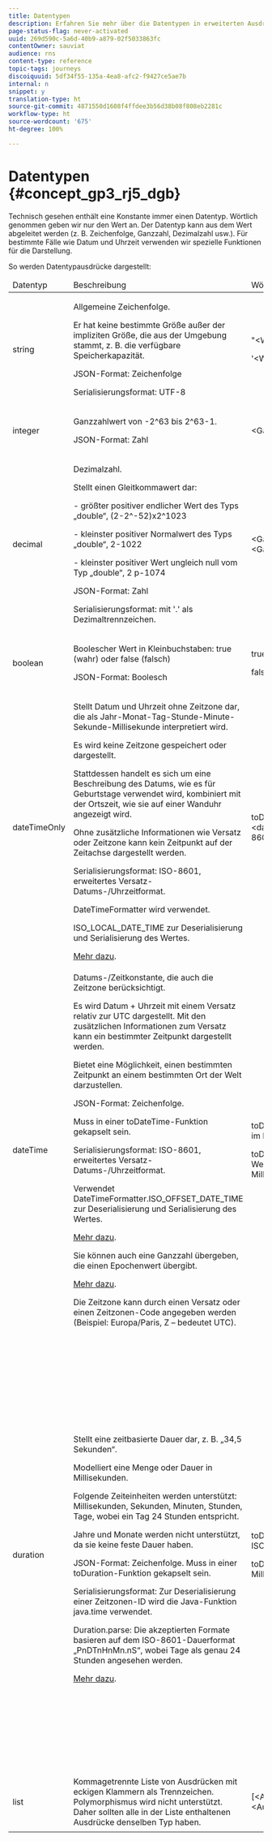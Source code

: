 ```yaml
---
title: Datentypen
description: Erfahren Sie mehr über die Datentypen in erweiterten Ausdrücken
page-status-flag: never-activated
uuid: 269d590c-5a6d-40b9-a879-02f5033863fc
contentOwner: sauviat
audience: rns
content-type: reference
topic-tags: journeys
discoiquuid: 5df34f55-135a-4ea8-afc2-f9427ce5ae7b
internal: n
snippet: y
translation-type: ht
source-git-commit: 4871550d1608f4ffdee3b56d38b08f808eb2281c
workflow-type: ht
source-wordcount: '675'
ht-degree: 100%

---
```



# Datentypen {#concept_gp3_rj5_dgb}

Technisch gesehen enthält eine Konstante immer einen Datentyp. Wörtlich genommen geben wir nur den Wert an. Der Datentyp kann aus dem Wert abgeleitet werden (z. B. Zeichenfolge, Ganzzahl, Dezimalzahl usw.). Für bestimmte Fälle wie Datum und Uhrzeit verwenden wir spezielle Funktionen für die Darstellung.

So werden Datentypausdrücke dargestellt:

<table>
    <thead>
        <tr>
        <td>Datentyp</td>
        <td>Beschreibung</td>
        <td>Wörtliche Darstellung</td>
        <td>Beispiel</td>
        </tr>
    </thead>
    <tbody>
    <tr>
        <td>string</td>
        <td><p>Allgemeine Zeichenfolge.</p><p>Er hat keine bestimmte Größe außer der impliziten Größe, die aus der Umgebung stammt, z. B. die verfügbare Speicherkapazität.</p><p>JSON-Format: Zeichenfolge</p><p>Serialisierungsformat: UTF-8</p></td>
        <td><p>"&lt;Wert&gt;"</p><p>'&lt;Wert&gt;'</p></td>
        <td><p><pre>"Hello World"</pre></p><p><pre>'Hello World'</pre></p></td>
    </tr>
    <tr>
        <td>integer</td>
        <td><p>Ganzzahlwert von -2^63 bis 2^63-1.</p><p>JSON-Format: Zahl</p></td>
        <td>&lt;Ganzzahlwert&gt;</td>
        <td><p><pre>42</pre></p></td>
    </tr>
    <tr>
        <td>decimal</td>
        <td><p>Dezimalzahl.</p><p>Stellt einen Gleitkommawert dar:</p>
        <p>- größter positiver endlicher Wert des Typs „double“, (2-2^-52)x2^1023</p>
        <p> - kleinster positiver Normalwert des Typs „double“, 2-1022</p>
        <p> - kleinster positiver Wert ungleich null vom Typ „double“, 2 p-1074</p><p>JSON-Format: Zahl</p><p>Serialisierungsformat: mit '.' als Dezimaltrennzeichen.</p></td>
        <td>&lt;Ganzzahlwert&gt;.&lt;Ganzzahlwert&gt;</td>
        <td><p><pre>3.14</pre></p></td>
    </tr>
    <tr>
        <td>boolean</td>
        <td><p>Boolescher Wert in Kleinbuchstaben: true (wahr) oder false (falsch)</p><p>JSON-Format: Boolesch</p></td>
        <td><p>true</p><p>false</p></td>
        <td><p><pre>true</pre></p></td>
    </tr>
    <tr>
        <td>dateTimeOnly</td>
        <td><p>Stellt Datum und Uhrzeit ohne Zeitzone dar, die als Jahr-Monat-Tag-Stunde-Minute-Sekunde-Millisekunde interpretiert wird.</p><p>Es wird keine Zeitzone gespeichert oder dargestellt.</p><p>Stattdessen handelt es sich um eine Beschreibung des Datums, wie es für Geburtstage verwendet wird, kombiniert mit der Ortszeit, wie sie auf einer Wanduhr angezeigt wird.</p><p>Ohne zusätzliche Informationen wie Versatz oder Zeitzone kann kein Zeitpunkt auf der Zeitachse dargestellt werden.</p><p>Serialisierungsformat: ISO-8601, erweitertes Versatz-Datums-/Uhrzeitformat.</p><p>DateTimeFormatter wird verwendet.</p><p>ISO_LOCAL_DATE_TIME zur Deserialisierung und Serialisierung des Wertes.</p> <a href="https://docs.oracle.com/javase/8/docs/api/java/time/format/DateTimeFormatter.html#ISO_LOCAL_DATE_TIME">Mehr dazu</a>.</td>
        <td><p>toDateTimeOnly("&lt;dateTimeOnly im ISO-8601-Format&gt;")</p></td>
        <td></td>
    </tr>
    <tr>
        <td>dateTime</td>
        <td><p>Datums-/Zeitkonstante, die auch die Zeitzone berücksichtigt.</p><p>Es wird Datum + Uhrzeit mit einem Versatz relativ zur UTC dargestellt. Mit den zusätzlichen Informationen zum Versatz kann ein bestimmter Zeitpunkt dargestellt werden. </p><p>Bietet eine Möglichkeit, einen bestimmten Zeitpunkt an einem bestimmten Ort der Welt darzustellen.</p><p>JSON-Format: Zeichenfolge.</p><p> Muss in einer toDateTime-Funktion gekapselt sein.</p><p>
        Serialisierungsformat: ISO-8601, erweitertes Versatz-Datums-/Uhrzeitformat.</p><p> Verwendet DateTimeFormatter.ISO_OFFSET_DATE_TIME zur Deserialisierung und Serialisierung des Wertes.</p> <a href="https://docs.oracle.com/javase/8/docs/api/java/time/format/DateTimeFormatter.html#ISO_OFFSET_DATE_TIME">Mehr dazu</a>. 
        <p>Sie können auch eine Ganzzahl übergeben, die einen Epochenwert übergibt.</p> <a href="https://www.epochconverter.com/">Mehr dazu</a>.</p>
        <p>Die Zeitzone kann durch einen Versatz oder einen Zeitzonen-Code angegeben werden (Beispiel: Europa/Paris, Z – bedeutet UTC).</p></td>
        <td><p>toDateTime("&lt;dateTime im ISO-8601-Format&gt;")</p>
        <p>toDateTime(&lt;ganzzahliger Wert einer Epoche in Millisekunden&gt;)</p></td>
        <td><p><pre>toDateTime("1977-04-22T06:00:00Z")</pre></p><p><pre>toDateTime</pre></p><p><pre>("2011-12-03T15:15:30Z")</pre></p><p><pre>toDateTime</pre></p><p><pre>("2011-12-03T15:15:30.123Z")</pre></p><p><pre>toDateTime</pre></p><p><pre>("2011-12-03T15:15:30.123+02:00")</pre></p>
        <p><pre>toDateTime</pre></p><p><pre>("2011-12-03T15:15:30.123-00:20")</pre></p><p><pre>toDateTime(1560762190189)</pre></p></td>
    </tr>
    <tr>
        <td>duration</td>
        <td><p>Stellt eine zeitbasierte Dauer dar, z. B. „34,5 Sekunden“.</p><p> Modelliert eine Menge oder Dauer in Millisekunden.</p><p>Folgende Zeiteinheiten werden unterstützt: Millisekunden, Sekunden, Minuten, Stunden, Tage, wobei ein Tag 24 Stunden entspricht.</p><p> Jahre und Monate werden nicht unterstützt, da sie keine feste Dauer haben.</p><p>JSON-Format: Zeichenfolge. Muss in einer toDuration-Funktion gekapselt sein.</p><p>Serialisierungsformat: Zur Deserialisierung einer Zeitzonen-ID wird die Java-Funktion java.time verwendet.</p><p>Duration.parse: Die akzeptierten Formate basieren auf dem ISO-8601-Dauerformat „PnDTnHnMn.nS“, wobei Tage als genau 24 Stunden angesehen werden.</p><a href="https://docs.oracle.com/javase/8/docs/api/java/time/Duration.html#parse-java.lang.CharSequence-">Mehr dazu</a>.</td>
        <td><p>toDuration("&lt;Dauer im ISO-8601-Format&gt;")</p><p>toDuration(&lt;Dauer in Millisekunden&gt;)</p></td>
        <td><p><pre>toDuration("PT5S") // 5 Sekunden</pre></p>
        <p><pre>toDuration(500) // </pre></p>
        <p><pre>500ms</pre></p>
        <p><pre>toDuration("PT20.345S") </pre></p>
        <p><pre>- wird als „20,345 Sekunden“ gedeutet</pre></p>
        <p><pre>toDuration("PT15M") </pre></p>
        <p><pre> - wird als „15 Minuten“ gedeutet</pre></p>
        <p><pre>(wobei eine Minute 60 Sekunden hat)</pre></p>
        <p><pre>toDuration("PT10H") </pre></p>
        <p><pre>- wird als „10 Stunden“ gedeutet</pre></p>
        <p><pre>(wobei eine Stunde 3600 Sekunden hat)</pre></p>
        <p><pre>toDuration("P2D") </pre></p>
        <p><pre>- wird als „2 Tage“ gedeutet</pre></p>
        <p><pre>(wobei ein Tag </pre></p>
        <p><pre>24 Stunden oder 86400 Sekunden hat)</pre></p>
        <p><pre>toDuration("P2DT3H4M") </pre></p>
        <p><pre>- wird als</pre></p>
        <p><pre>„2 Tage, 3 Stunden und 4 Minuten“ gedeutet</pre></p>
        <p><pre>toDuration("P-6H3M") </pre></p>
        <p><pre>- wird als</pre></p>
        <p><pre>„-6 Stunden und +3 Minuten“ gedeutet</pre></p>
        <p><pre>toDuration("-P6H3M") </pre></p>
        <p><pre>- wird als</pre></p>
        <p><pre>„-6 Stunden und -3 Minuten“ gedeutet</pre></p>
        <p><pre>toDuration("-P-6H+3M") </pre></p>
        <p><pre>- wird als</pre></p>
        <p><pre>„+6 Stunden und -3 Minuten“ gedeutet</pre></p></td>
    </tr>
    <tr>
        <td>list</td>
        <td>Kommagetrennte Liste von Ausdrücken mit eckigen Klammern als Trennzeichen. Polymorphismus wird nicht unterstützt. Daher sollten alle in der Liste enthaltenen Ausdrücke denselben Typ haben.</td>
        <td>[&lt;Ausdruck&gt;, &lt;Ausdruck&gt;, ... ]</td>
        <td><p><pre>["Wert1","Wert2"]</pre></p><p><pre>[3,5]</pre></p><p><pre>[toDuration(500),toDuration(800)]</pre></p></td>
    </tr>
    </tbody>
</table>
